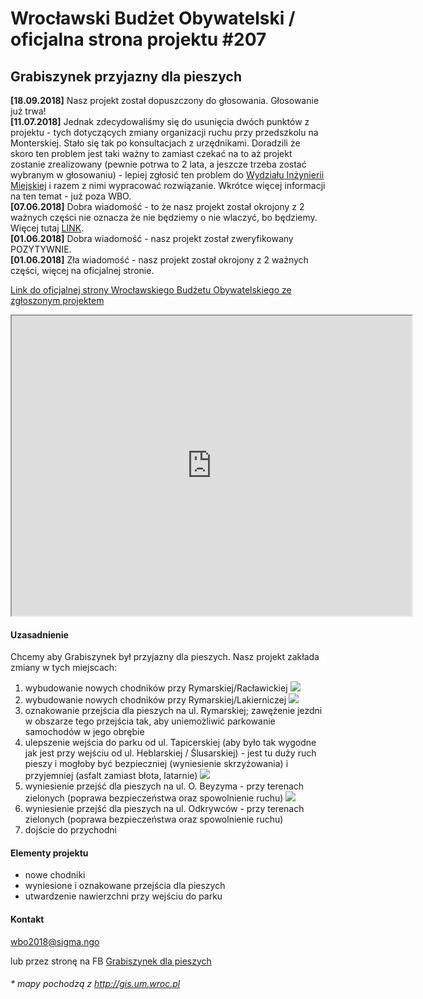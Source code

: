 #  Wrocławski Budżet Obywatelski / oficjalna strona projektu #207

## Grabiszynek przyjazny dla pieszych

**[18.09.2018]** Nasz projekt został dopuszczony do głosowania. Głosowanie już trwa!<br>
**[11.07.2018]** Jednak zdecydowaliśmy się do usunięcia dwóch punktów z projektu - tych dotyczących zmiany organizacji ruchu przy przedszkolu na Monterskiej. Stało się tak po konsultacjach z urzędnikami. Doradzili że skoro ten  problem jest taki ważny to zamiast czekać na to aż projekt zostanie zrealizowany (pewnie potrwa to 2 lata, a jeszcze trzeba zostać wybranym w głosowaniu) - lepiej zgłosić ten problem do [Wydziału Inżynierii Miejskiej](http://bip.um.wroc.pl/artykul/223/3218/wydzial-inzynierii-miejskiej) i razem z nimi wypracować rozwiązanie. Wkrótce więcej informacji na ten temat - już poza WBO.<br>
**[07.06.2018]** Dobra wiadomość - to że nasz projekt został okrojony z 2 ważnych części nie oznacza że nie będziemy o nie wlaczyć, bo będziemy. Więcej tutaj [LINK](https://www.facebook.com/GrabiszynekDlaPieszych/posts/2061995804060603).<br>
**[01.06.2018]** Dobra wiadomość - nasz projekt został zweryfikowany POZYTYWNIE.<br>
**[01.06.2018]** Zła wiadomość - nasz projekt został okrojony z 2 ważnych części, więcej na oficjalnej stronie.

[Link do oficjalnej strony Wrocławskiego Budżetu Obywatelskiego ze zgłoszonym projektem](https://www.wroclaw.pl/budzet-obywatelski-wroclaw/wbo2016/projekty-2018/projekt,id,207)

<iframe src="https://www.google.com/maps/d/embed?mid=1xKtdm5BimZnAvOnOFsTrP7l_dH-no7A7&hl=pl" width="640" height="480"></iframe>

#### Uzasadnienie

Chcemy aby Grabiszynek był przyjazny dla pieszych. Nasz projekt zakłada zmiany w tych miejscach:
1. wybudowanie nowych chodników przy Rymarskiej/Racławickiej
[![](https://drive.google.com/thumbnail?id=1cfVF29Xn8kOGMqKnH3tnynGENN8UnZvs)](https://drive.google.com/file/d/1cfVF29Xn8kOGMqKnH3tnynGENN8UnZvs)
2. wybudowanie nowych chodników przy Rymarskiej/Lakierniczej
[![](https://drive.google.com/thumbnail?id=1X3U0ncb9lz6DhS4DCmNQAnsOJ0sohJDP)](https://drive.google.com/file/d/1X3U0ncb9lz6DhS4DCmNQAnsOJ0sohJDP)
3. oznakowanie przejścia dla pieszych na ul. Rymarskiej; zawężenie jezdni w obszarze tego przejścia tak, aby uniemożliwić parkowanie samochodów w jego obrębie
4. ulepszenie wejścia do parku od ul. Tapicerskiej (aby było tak wygodne jak jest przy wejściu od ul. Heblarskiej / Ślusarskiej) - jest tu duży ruch pieszy i mogłoby być bezpieczniej (wyniesienie skrzyżowania) i przyjemniej (asfalt zamiast błota, latarnie)
[![](https://drive.google.com/thumbnail?id=1X3U0ncb9lz6DhS4DCmNQAnsOJ0sohJDP)](https://drive.google.com/file/d/1X3U0ncb9lz6DhS4DCmNQAnsOJ0sohJDP)
5. wyniesienie przejść dla pieszych na ul. O. Beyzyma - przy terenach zielonych (poprawa bezpieczeństwa oraz spowolnienie ruchu)
[![](https://drive.google.com/thumbnail?id=1X3U0ncb9lz6DhS4DCmNQAnsOJ0sohJDP)](https://drive.google.com/file/d/1X3U0ncb9lz6DhS4DCmNQAnsOJ0sohJDP)
6. wyniesienie przejść dla pieszych na ul. Odkrywców - przy terenach zielonych (poprawa bezpieczeństwa oraz spowolnienie ruchu)
7. dojście do przychodni

#### Elementy projektu
* nowe chodniki
* wyniesione i oznakowane przejścia dla pieszych
* utwardzenie nawierzchni przy wejściu do parku

#### Kontakt
wbo2018@sigma.ngo

lub przez stronę na FB [Grabiszynek dla pieszych](https://www.facebook.com/GrabiszynekDlaPieszych)

###### \* mapy pochodzą z http://gis.um.wroc.pl
